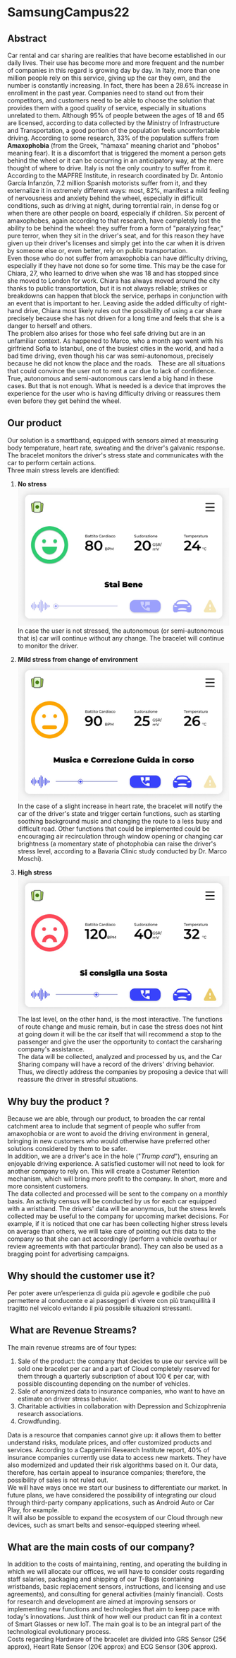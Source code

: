 # SamsungCampus22

## Abstract
Car rental and car sharing are realities that have become established in our daily lives. Their use has become more and more frequent and the number of companies in this regard is growing day by day. In Italy, more than one million people rely on this service, giving up the car they own, and the number is constantly increasing. In fact, there has been a 28.6% increase in enrollment in the past year. Companies need to stand out from their competitors, and customers need to be able to choose the solution that provides them with a good quality of service, especially in situations unrelated to them. Although 95% of people between the ages of 18 and 65 are licensed, according to data collected by the Ministry of Infrastructure and Transportation, a good portion of the population feels uncomfortable driving. According to some research, 33% of the population suffers from **Amaxophobia** (from the Greek, "hàmaxa" meaning chariot and "phobos" meaning fear). It is a discomfort that is triggered the moment a person gets behind the wheel or it can be occurring in an anticipatory way, at the mere thought of where to drive. Italy is not the only country to suffer from it. According to the MAPFRE Institute, in research coordinated by Dr. Antonio García Infanzón, 7.2 million Spanish motorists suffer from it, and they externalize it in extremely different ways: most, 82%, manifest a mild feeling of nervousness and anxiety behind the wheel, especially in difficult conditions, such as driving at night, during torrential rain, in dense fog or when there are other people on board, especially if children. Six percent of amaxophobes, again according to that research, have completely lost the ability to be behind the wheel: they suffer from a form of "paralyzing fear," pure terror, when they sit in the driver's seat, and for this reason they have given up their driver's licenses and simply get into the car when it is driven by someone else or, even better, rely on public transportation.  
Even those who do not suffer from amaxophobia can have difficulty driving, especially if they have not done so for some time. This may be the case for Chiara, 27, who learned to drive when she was 18 and has stopped since she moved to London for work. Chiara has always moved around the city thanks to public transportation, but it is not always reliable; strikes or breakdowns can happen that block the service, perhaps in conjunction with an event that is important to her. Leaving aside the added difficulty of right-hand drive, Chiara most likely rules out the possibility of using a car share precisely because she has not driven for a long time and feels that she is a danger to herself and others.  
The problem also arises for those who feel safe driving but are in an unfamiliar context. As happened to Marco, who a month ago went with his girlfriend Sofia to Istanbul, one of the busiest cities in the world, and had a bad time driving, even though his car was semi-autonomous, precisely because he did not know the place and the roads.  
These are all situations that could convince the user not to rent a car due to lack of confidence. 
True, autonomous and semi-autonomous cars lend a big hand in these cases. But that is not enough. What is needed is a device that improves the experience for the user who is having difficulty driving or reassures them even before they get behind the wheel. 

## Our product
Our solution is a smarttband, equipped with sensors aimed at measuring body temperature, heart rate, sweating and the driver's galvanic response. The bracelet monitors the driver's stress state and communicates with the car to perform certain actions.  
Three main stress levels are identified:  
1. **No stress**  
![1](images/ourproduct1.jpeg)  
In case the user is not stressed, the autonomous (or semi-autonomous that is) car will continue without any change. The bracelet will continue to monitor the driver.  

2. **Mild stress from change of environment**  
![2](images/ourproduct2.jpeg)  
In the case of a slight increase in heart rate, the bracelet will notify the car of the driver's state and trigger certain functions, such as starting soothing background music and changing the route to a less busy and difficult road. Other functions that could be implemented could be encouraging air recirculation through window opening or changing car brightness (a momentary state of photophobia can raise the driver's stress level, according to a Bavaria Clinic study conducted by Dr. Marco Moschi).  

3. **High stress**  
![3](images/ourproduct3.jpeg)  
The last level, on the other hand, is the most interactive. The functions of route change and music remain, but in case the stress does not hint at going down it will be the car itself that will recommend a stop to the passenger and give the user the opportunity to contact the carsharing company's assistance.  
The data will be collected, analyzed and processed by us, and the Car Sharing company will have a record of the drivers' driving behavior. Thus, we directly address the companies by proposing a device that will reassure the driver in stressful situations.  

## Why buy the product ?
Because we are able, through our product, to broaden the car rental catchment area to include that segment of people who suffer from amaxophobia or are wont to avoid the driving environment in general, bringing in new customers who would otherwise have preferred other solutions considered by them to be safer.  
In addition, we are a driver's ace in the hole ("*Trump card*"), ensuring an enjoyable driving experience. A satisfied customer will not need to look for another company to rely on. This will create a Costumer Retention mechanism, which will bring more profit to the company. In short, more and more consistent customers.  
The data collected and processed will be sent to the company on a monthly basis. An activity census will be conducted by us for each car equipped with a wristband. The drivers' data will be anonymous, but the stress levels collected may be useful to the company for upcoming market decisions. For example, if it is noticed that one car has been collecting higher stress levels on average than others, we will take care of pointing out this data to the company so that she can act accordingly (perform a vehicle overhaul or review agreements with that particular brand). They can also be used as a bragging point for advertising campaigns.  

## Why should the customer use it?
Per poter avere un’esperienza di guida più agevole e godibile che può permettere al conducente e ai passeggeri di vivere con più tranquillità il tragitto nel veicolo evitando il più possibile situazioni stressanti.  

##  What are Revenue Streams?
The main revenue streams are of four types:  
1. Sale of the product: the company that decides to use our service will be sold one bracelet per car and a part of Cloud completely reserved for them through a quarterly subscription of about 100 € per car, with possible discounting depending on the number of vehicles.  
2. Sale of anonymized data to insurance companies, who want to have an estimate on driver stress behavior.  
3. Charitable activities in collaboration with Depression and Schizophrenia research associations.  
4. Crowdfunding.  

Data is a resource that companies cannot give up: it allows them to better understand risks, modulate prices, and offer customized products and services. According to a Capgemini Research Institute report, 40% of insurance companies currently use data to access new markets. They have also modernized and updated their risk algorithms based on it. Our data, therefore, has certain appeal to insurance companies; therefore, the possibility of sales is not ruled out.  
We will have ways once we start our business to differentiate our market. In future plans, we have considered the possibility of integrating our cloud through third-party company applications, such as Android Auto or Car Play, for example.   
It will also be possible to expand the ecosystem of our Cloud through new devices, such as smart belts and sensor-equipped steering wheel.  

## What are the main costs of our company? 
In addition to the costs of maintaining, renting, and operating the building in which we will allocate our offices, we will have to consider costs regarding staff salaries, packaging and shipping of our T-Bags (containing wristbands, basic replacement sensors, instructions, and licensing and use agreements), and consulting for general activities (mainly financial). Costs for research and development are aimed at improving sensors or implementing new functions and technologies that aim to keep pace with today's innovations. Just think of how well our product can fit in a context of Smart Glasses or new IoT. The main goal is to be an integral part of the technological evolutionary process.  
Costs regarding Hardware of the bracelet are divided into GRS Sensor (25€ approx), Heart Rate Sensor (20€ approx) and ECG Sensor (30€ approx).  




